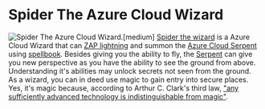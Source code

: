 
# Spider The Azure Cloud Wizard

![Spider The Azure Cloud Wizard.[medium]](/static/images/characters/azure-cloud-castle/azure-cloud-wizard.md.jpg)
[Spider the wizard](https://en.wikipedia.org/wiki/Wizard_Spider) is a Azure Cloud Wizard that can [ZAP lightning](https://www.zaproxy.org/) and summon the [Azure Cloud Serpent](https://www.wowhead.com/spell=123992/azure-cloud-serpent) using [spellbook](https://github.com/htrgouvea/spellbook ). 
Besides giving you the ability to fly, the [Serpent](https://www.securityweek.com/serpent-backdoor-used-malware-attacks-french-entities/) 
can give you new perspective as you have the ability to see the ground from above. Understanding it's abilities may unlock secrets not seen from the ground.
As a wizard, you can in deed use magic to gain entry into secure places. Yes, it's magic because, according to Arthur C. Clark's third law, ["any sufficiently advanced technology is indistinguishable from magic"](https://en.wikipedia.org/wiki/Clarke%27s_three_laws).
